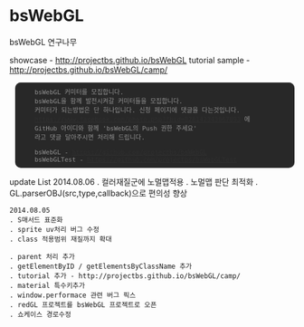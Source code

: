 bsWebGL
=======

bsWebGL 연구나무 

showcase - http://projectbs.github.io/bsWebGL
tutorial sample - http://projectbs.github.io/bsWebGL/camp/

<pre style="clear:both; background:#111;color:#888;margin-top:10px;padding:8px; margin-left:10px;opacity:0.9;font-size:11px;border-radius:10px;box-shadow:inset 0 1px 0 #333">
    bsWebGL 커미터를 모집합니다.
    bsWebGL을 함께 발전시켜갈 커미터들을 모집합니다.
    커미터가 되는방법은 단 하나입니다. 신청 페이지에 댓글을 다는것입니다.
    <a href="https://www.facebook.com/photo.php?fbid=828142343867893" target="_blank">https://www.facebook.com/photo.php?fbid=828142343867893</a> 에
    GitHub 아이디와 함께 'bsWebGL의 Push 권한 주세요'
    라고 댓글 달아주시면 처리해 드립니다.

    bsWebGL - <a href="https://github.com/projectbs/bsWebGL" target="_blank">https://github.com/projectbs/bsWebGL</a>
    bsWebGLTest - <a href="https://github.com/projectbs/bsWebGLTest" target="_blank">https://github.com/projectbs/bsWebGLTest</a>
</pre>

update List
    2014.08.06
    . 컬러재질군에 노멀맵적용
    . 노멀맵 판단 최적화
    . GL.parserOBJ(src,type,callback)으로 편의성 향상

    2014.08.05
    . S매서드 표준화
    . sprite uv처리 버그 수정
    . class 적용범위 재질까지 확대

    . parent 처리 추가
    . getElementByID / getElementsByClassName 추가
    . tutorial 추가 - http://projectbs.github.io/bsWebGL/camp/
    . material 특수키추가
    . window.performace 관련 버그 픽스
	. redGL 프로젝트를 bsWebGL 프로젝트로 오픈
	. 쇼케이스 경로수정
